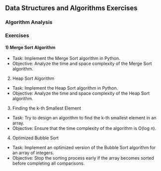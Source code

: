 ## Data Structures and Algorithms Exercises
### Algorithm Analysis
### Exercises
#### 1) Merge Sort Algorithm
 - Task: Implement the Merge Sort algorithm in Python.
 - Objective: Analyze the time and space complexity of the Merge Sort algorithm.
2) Heap Sort Algorithm
 - Task: Implement the Heap Sort algorithm in Python.
 - Objective: Analyze the time and space complexity of the Heap Sort algorithm.
3) Finding the k-th Smallest Element
 - Task: Try to design an algorithm to find the k-th smallest element in an array.
 - Objective: Ensure that the time complexity of the algorithm is O(log n).
4) Optimized Bubble Sort
 - Task: Implement an optimized version of the Bubble Sort algorithm for an array of integers.
 - Objective: Stop the sorting process early if the array becomes sorted before completing all comparisons.
